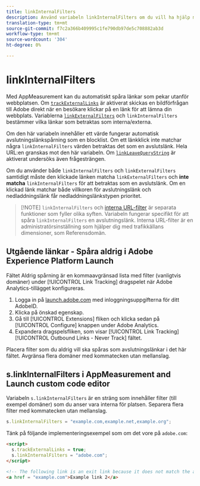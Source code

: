 ```yaml
---
title: linkInternalFilters
description: Använd variabeln linkInternalFilters om du vill ha hjälp med automatisk spårning av avslutningslänk.
translation-type: tm+mt
source-git-commit: f7c2a366b409995c1fe790db97de5c708882ab3d
workflow-type: tm+mt
source-wordcount: '304'
ht-degree: 0%

---
```



# linkInternalFilters

Med AppMeasurement kan du automatiskt spåra länkar som pekar utanför webbplatsen. Om [`trackExternalLinks`](trackexternallinks.md) är aktiverat skickas en bildförfrågan till Adobe direkt när en besökare klickar på en länk för att lämna din webbplats. Variablerna [`linkExternalFilters`](linkexternalfilters.md) och `linkInternalFilters` bestämmer vilka länkar som betraktas som interna/externa.

Om den här variabeln innehåller ett värde fungerar automatisk avslutningslänkspårning som en blocklist. Om ett länkklick inte matchar några `linkInternalFilters` värden betraktas det som en avslutslänk. Hela URL:en granskas mot den här variabeln. Om [`linkLeaveQueryString`](linkleavequerystring.md) är aktiverat undersöks även frågesträngen.

Om du använder både `linkInternalFilters` och `linkExternalFilters` samtidigt måste den klickade länken matcha `linkExternalFilters` och **inte matcha** `linkInternalFilters` för att betraktas som en avslutslänk. Om en klickad länk matchar både villkoren för avslutningslänk och nedladdningslänk får nedladdningslänkstypen prioritet.

>[!NOTE] `linkInternalFilters` och [interna URL-filter](/help/admin/admin/internal-url-filter-admin.md) är separata funktioner som fyller olika syften. Variabeln fungerar specifikt för att spåra `linkInternalFilters` en avslutningslänk. Interna URL-filter är en administratörsinställning som hjälper dig med trafikkällans dimensioner, som Referensdomän.

## Utgående länkar - Spåra aldrig i Adobe Experience Platform Launch

Fältet Aldrig spårning är en kommaavgränsad lista med filter (vanligtvis domäner) under [!UICONTROL Link Tracking] dragspelet när Adobe Analytics-tillägget konfigureras.

1. Logga in på [launch.adobe.com](https://launch.adobe.com) med inloggningsuppgifterna för ditt AdobeID.
2. Klicka på önskad egenskap.
3. Gå till [!UICONTROL Extensions] fliken och klicka sedan på [!UICONTROL Configure] knappen under Adobe Analytics.
4. Expandera dragspelsfliken, som visar [!UICONTROL Link Tracking] [!UICONTROL Outbound Links - Never Track] fältet.

Placera filter som du aldrig vill ska spåras som avslutningslänkar i det här fältet. Avgränsa flera domäner med kommatecken utan mellanslag.

## s.linkInternalFilters i AppMeasurement and Launch custom code editor

Variabeln `s.linkInternalFilters` är en sträng som innehåller filter (till exempel domäner) som du anser vara interna för platsen. Separera flera filter med kommatecken utan mellanslag.

```js
s.linkInternalFilters = "example.com,example.net,example.org";
```

Tänk på följande implementeringsexempel som om det vore på `adobe.com`:

```html
<script>
  s.trackExternalLinks = true;
  s.linkInternalFilters = "adobe.com";
</script>

<!-- The following link is an exit link because it does not match the anything under linkInternalFilters -->
<a href = "example.com">Example link 2</a>
```
